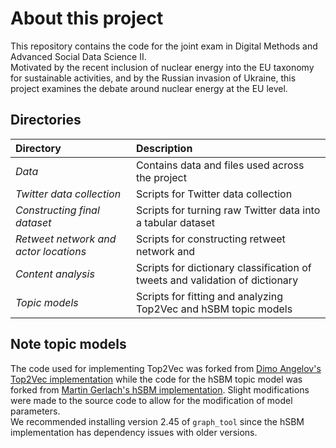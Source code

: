 # About this project
This repository contains the code for the joint exam in Digital Methods and Advanced Social Data Science II. <br>
Motivated by the recent inclusion of nuclear energy into the EU taxonomy for sustainable activities, and by the Russian invasion of Ukraine, this project examines the debate around nuclear energy at the EU level.

## Directories
| **Directory** | **Description** |
| :------------ | :-------------- |
| _Data_                                  | Contains data and files used across the project |
| _Twitter data collection_               | Scripts for Twitter data collection |
| _Constructing final dataset_            | Scripts for turning raw Twitter data into a tabular dataset |
| _Retweet network and actor locations_   | Scripts for constructing retweet network and  |
| _Content analysis_                      | Scripts for dictionary classification of tweets and validation of dictionary |
| _Topic models_                          | Scripts for fitting and analyzing Top2Vec and hSBM topic models|
 
## Note topic models
The code used for implementing Top2Vec was forked from [Dimo Angelov's Top2Vec implementation](https://github.com/ddangelov/Top2Vec) while the code for the hSBM topic model was forked from [Martin Gerlach's hSBM implementation](https://github.com/martingerlach/hSBM_Topicmodel). Slight modifications were made to the source code to allow for the modification of model parameters. <br> 
We recommended installing version 2.45 of `graph_tool` since the hSBM implementation has dependency issues with older versions.
